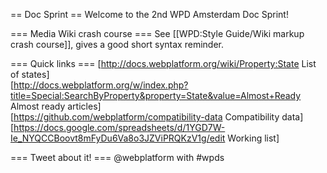 == Doc Sprint ==
Welcome to the 2nd WPD Amsterdam Doc Sprint!

=== Media Wiki crash course ===
See [[WPD:Style Guide/Wiki markup crash course]], gives a good short syntax reminder.

=== Quick links ===
[http://docs.webplatform.org/wiki/Property:State List of states]<br />
[http://docs.webplatform.org/w/index.php?title=Special:SearchByProperty&property=State&value=Almost+Ready Almost ready articles]<br />
[https://github.com/webplatform/compatibility-data Compatibility data]<br />
[https://docs.google.com/spreadsheets/d/1YGD7W-Ie_NYQCCBoovt8mFyDu6Va8o3JZViPRQKzV1g/edit Working list]


=== Tweet about it! ===
@webplatform with #wpds